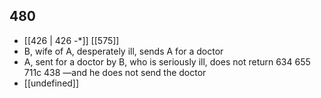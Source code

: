 ## 480
- [[426 | 426 -*]] [[575]] 
- B, wife of A, desperately ill, sends A for a doctor
- A, sent for a doctor by B, who is seriously ill, does not return 634 655 711c 438 —and he does not send the doctor
- [[undefined]] 

